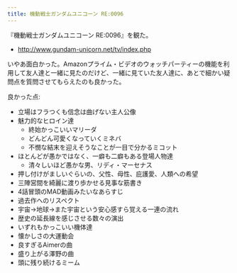```yaml
---
title: 機動戦士ガンダムユニコーン RE:0096
---
```


『機動戦士ガンダムユニコーン RE:0096』を観た。

- <http://www.gundam-unicorn.net/tv/index.php>

いやあ面白かった。Amazonプライム・ビデオのウォッチパーティーの機能を利用して友人達と一緒に見たのだけど、一緒に見ていた友人達に、あとで細かい疑問点を質問させてもらえたのも良かった。

良かった点:

- 立場はフラつくも信念は曲げない主人公像
- 魅力的なヒロイン達
    - 終始かっこいいマリーダ
    - どんどん可愛くなっていくミネバ
    - 不憫な結末を迎えそうなことが一目で分かるミコット
- ほとんどが愚かではなく、一癖も二癖もある登場人物達
    - 清々しいほど愚かな男、リディ・マーセナス
- 押し付けがましいぐらいの、父性、母性、庇護愛、人類への希望
- 三陣営間を綺麗に渡り歩かせる見事な筋書き
- 4話冒頭のMAD動画みたいなあらすじ
- 過去作へのリスペクト
- 宇宙→地球→また宇宙という安心感すら覚える一連の流れ
- 歴史の延長線を感じさせる数々の演出
- いずれもかっこいい機体達
- 懐かしさの大運動会
- 良すぎるAimerの曲
- 盛り上がる澤野の曲
- 頭に残り続けるミーム
